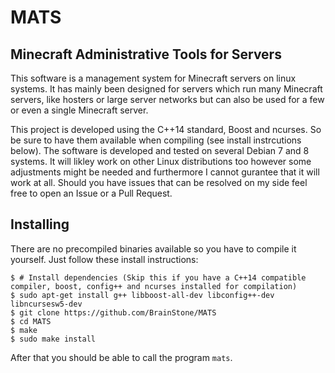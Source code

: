 # MATS
## Minecraft Administrative Tools for Servers

This software is a management system for Minecraft servers on linux systems. It has mainly been designed for servers which run many Minecraft servers, like
hosters or large server networks but can also be used for a few or even a single Minecraft server.

This project is developed using the C++14 standard, Boost and ncurses. So be sure to have them available when compiling (see install instrcutions below). The
software is developed and tested on several Debian 7 and 8 systems. It will likley work on other Linux distributions too however some adjustments might be
needed and furthermore I cannot gurantee that it will work at all. Should you have issues that can be resolved on my side feel free to open an Issue or a Pull
Request.

## Installing

There are no precompiled binaries available so you have to compile it yourself. Just follow these install instructions:

    $ # Install dependencies (Skip this if you have a C++14 compatible compiler, boost, config++ and ncurses installed for compilation)
    $ sudo apt-get install g++ libboost-all-dev libconfig++-dev libncursesw5-dev
    $ git clone https://github.com/BrainStone/MATS
    $ cd MATS
    $ make
    $ sudo make install

After that you should be able to call the program `mats`.
  